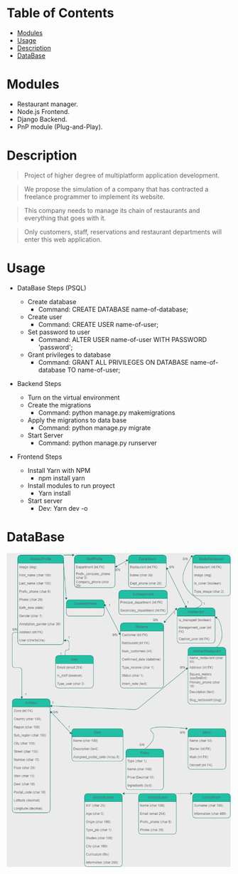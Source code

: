 # **Table of Contents**
  
 * [Modules](#modules)
 * [Usage](#usage)
 * [Description](#description)
 * [DataBase](#database)


# Modules

- Restaurant manager.
- Node.js Frontend.
- Django Backend.
- PnP module (Plug-and-Play).

# Description
>Project of higher degree of multiplatform application development. 

>We propose the simulation of a company that has contracted a freelance programmer to implement its website. 

>This company needs to manage its chain of restaurants and everything that goes with it.

>Only customers, staff, reservations and restaurant departments will enter this web application.

# Usage
- DataBase Steps (PSQL)
   - Create database
      - Command: CREATE DATABASE name-of-database;
   - Create user
      - Command: CREATE USER name-of-user;
   - Set password to user
      - Command: ALTER USER name-of-user WITH PASSWORD 'password';
   - Grant privileges to database
      - Command: GRANT ALL PRIVILEGES ON DATABASE name-of-database TO name-of-user;

- Backend Steps
   - Turn on the virtual environment
   - Create the migrations
      - Command: python manage.py makemigrations
   - Apply the migrations to data base
      - Command: python manage.py migrate
   - Start Server
      - Command: python manage.py runserver

- Frontend Steps
   - Install Yarn with NPM
      - npm install yarn
   - Install modules to run proyect
      - Yarn install
   - Start server
      - Dev: Yarn dev -o
      
# DataBase
![](https://github.com/josesanfri/ProyectoJSF/blob/main/TFGProjectJSF.drawio.png)
